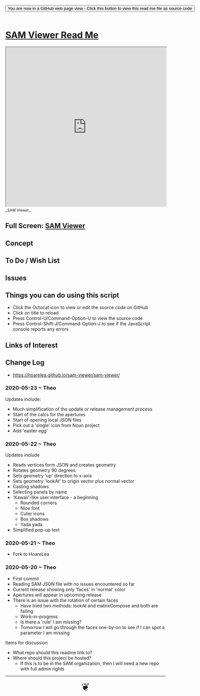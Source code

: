 <span style=display:none; >[You are now in a GitHub source code view - click this link to view Read Me file as a web page]( https://hoarelea.github.io/sam-viewer/#sam-viewer/README.md "View file as a web page." ) </span>

<div><input type=button class = "btn btn-secondary btn-sm" onclick=window.location.href="https://github.com/HoareLea/sam-viewer/tree/master/sam-viewer"
value="You are now in a GitHub web page view - Click this button to view this read me file as source code" ></div>

<br>

# [SAM Viewer Read Me]( #sam-viewer/README.md )


<iframe src=https://hoarelea.github.io/sam-viewer/sam-viewer/index.html width=100% height=500px >Iframes are not viewable in GitHub source code views</iframe>
_<small>SAM Viewer</small>_

## Full Screen: [SAM Viewer]( https://hoarelea.github.io/sam-viewer/sam-viewer/ )



## Concept




## To Do / Wish List


## Issues


## Things you can do using this script

* Click the Octocat icon to view or edit the source code on GitHub
* Click on title to reload
* Press Control-U/Command-Option-U to view the source code
* Press Control-Shift-J/Command-Option-J to see if the JavaScript console reports any errors


## Links of Interest


## Change Log

* https://hoarelea.github.io/sam-viewer/sam-viewer/

### 2020-05-23 ~ Theo

Updates include:

* Much simplification of the update or release management process
* Start of the calcs for the apertures
* Start of opening local JSON files
* Pick out a 'single' icon from Noun project
* Add 'easter egg'



### 2020-05-22 ~ Theo

Updates include

* Reads vertices form JSON and creates geometry
* Rotates geometry 90 degrees
* Sets geometry 'up' direction to x-axis
* Sets geometry 'lookAt' to origin vector plus normal vector
* Casting shadows
* Selecting panels by name
* 'Kawaii'-like user interface - a beginning
    * Rounded corners
    * Nice font
    * Cuter icons
    * Box shadows
    * Yada yada
* Simplified pop-up text

### 2020-05-21 ~ Theo

* Fork to HoareLea

### 2020-05-20 ~ Theo


* First commit
* Reading SAM JSON file with no issues encountered so far 
* Current release showing only 'faces' in 'normal' color
* Apertures will appear in upcoming release
* There is an issue with the rotation of certain faces
    * Have tried two methods: lookAt and matrixCompose and both are failing
    * Work-in-progress
    * Is there a 'rule' I am missing?
    * Tomorrow I will go through the faces one-by-on to see if I can spot a parameter I am missing

Items for discussion

* What repo should this readme link to?
* Where should this project be hosted?
    * If this is to be in the SAM organization, then I will need a new repo with full admin rights


***

<center title="hello!" ><a href=javascript:window.scrollTo(0,0); style=font-size:2rem;text-decoration:none; > ❦ </a></center>

